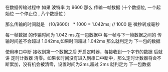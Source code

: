 在数据传输过程中 
如果 波特率 为 9600
那么 传输一帧数据 (十个数据位, 一个起始位 一个停止位 , 八个数据位 )

那么传输的时间就是 （10/9600） * 1000 = 1.042ms; // 1000 是 微秒转成毫秒

每一帧数据 的传输时间为 1.042 ms,在一包数据中 每一帧与下一帧数据之间的 传输时间差不会超过 1.042ms,如果时间超过 1.042ms 那么就判定为 下一包的数据



使用串口中断 接收到第一个数据之后 开启定时器，每接收到一个字节的数据 后就讲 定时计数器 清零。如果长时间没有进入到串口中断中，那么定时计数器将会不断累加，没有机会被清零，设置时间为2ms,超过 2ms 就判定为 下一包数据